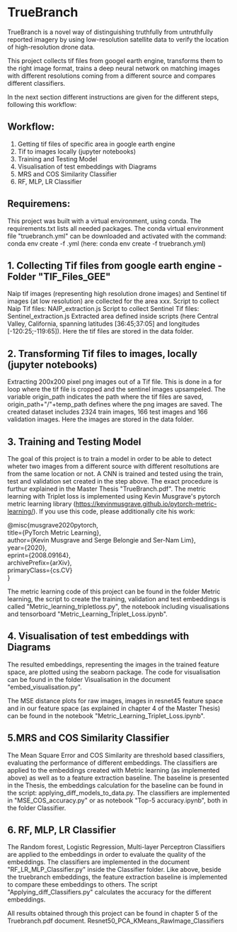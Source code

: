 # TrueBranch

TrueBranch is a novel way of distinguishing truthfully from untruthfully reported imagery by using low-resolution satellite data to verify the location of high-resolution drone data.

This project collects tif files from googel earth engine, transforms them to the right image format, trains a deep neural network on matching images with different resolutions coming from a different source and compares different classifiers.

In the next section different instructions are given for the different steps, following this workflow:

## Workflow:

1.	Getting tif files of specific area in google earth engine
2.	Tif to images locally (jupyter notebooks)
3.	Training and Testing Model
4.	Visualisation of test embeddings with Diagrams
5.	MRS and COS Similarity Classifier 
6.	RF, MLP, LR Classifier

## Requiremens:
This project was built with a virtual environment, using conda. The requirements.txt lists all needed packages. 
The conda virtual environment file "truebranch.yml" can be downloaded and activated with the command: conda env create -f <environment-name>.yml (here: conda env create -f truebranch.yml)

## 1. Collecting Tif files from google earth engine - Folder "TIF_Files_GEE"
Naip tif images (representing high resolution drone images) and Sentinel tif images (at low resolution) are collected for the area xxx.
Script to collect Naip Tif files: NAIP_extraction.js 
Script to collect Sentinel Tif files: Sentinel_extraction.js
Extracted area defined inside scripts (here Central Valley, California, spanning latitudes [36:45;37:05] and longitudes [-120:25;-119:65]).
Here the tif files are stored in the data folder.

## 2. Transforming Tif files to images, locally (jupyter notebooks)
Extracting 200x200 pixel png images out of a Tif file. This is done in a for loop where the tif file is cropped and the sentinel images upsampeled. The variable origin_path indicates the path where the tif files are saved, origin_path+"/"+temp_path defines where the png images are saved. The created dataset includes 2324 train images,
166 test images and 166 validation images.
Here the images are stored in the data folder.

## 3.	Training and Testing Model
The goal of this project is to train a model in order to be able to detect wheter two images from a different source with different resoltutions are from the same location or not. A CNN is trained and tested using the train, test and validation set created in the step above. The exact procedure is furthur explained in the Master Thesis "TrueBranch.pdf". The metric learning with Triplet loss is implemented using Kevin Musgrave's pytorch metric learning library (https://kevinmusgrave.github.io/pytorch-metric-learning/). If you use this code, please additionally cite his work:

@misc{musgrave2020pytorch, \
    title={PyTorch Metric Learning}, \
    author={Kevin Musgrave and Serge Belongie and Ser-Nam Lim}, \
    year={2020}, \
    eprint={2008.09164}, \
    archivePrefix={arXiv}, \
    primaryClass={cs.CV} \
}

The metric learning code of this project can be found in the folder Metric learning, the script to create the training, validation and test embeddings is called "Metric_learning_tripletloss.py", the notebook including visualisations and tensorboard "Metric_Learning_Triplet_Loss.ipynb".

## 4. Visualisation of test embeddings with Diagrams
The resulted embeddings, representing the images in the trained feature space, are plotted using the seaborn package. The code for visualisation can be found in the folder Visualisation in the document "embed_visualisation.py".

The MSE distance plots for raw images, images in resnet45 feature space and in our feature space (as explained in chapter 4 of the Master Thesis) can be found in the notebook "Metric_Learning_Triplet_Loss.ipynb".

## 5.MRS and COS Similarity Classifier 
The Mean Square Error and COS Similarity are threshold based classifiers, evaluating the performance of different embeddings. The classifiers are applied to the embeddings created with Metric learning (as implemented above) as well as to a feature extraction baseline. The baseline is presented in the Thesis, the embeddings calculation for the baseline can be found in the script: applying_diff_models_to_data.py. The classifiers are implemented in "MSE_COS_accuracy.py" or as notebook "Top-5 accuracy.ipynb", both in the folder Classifier.

## 6.	RF, MLP, LR Classifier
The Random forest, Logistic Regression, Multi-layer Perceptron Classifiers are applied to the embeddings in order to evaluate the quality of the embeddings. The classifiers are implemented in the document "RF_LR_MLP_Classifier.py" inside the Classifier folder. Like above, beside the truebranch embeddings, the feature extraction baseline is implemented to compare these embeddings to others. The script "Applying_diff_Classifiers.py" calculates the accuracy for the different embeddings. 

All results obtained through this project can be found in chapter 5 of the Truebranch.pdf document. 
Resnet50_PCA_KMeans_RawImage_Classifiers
